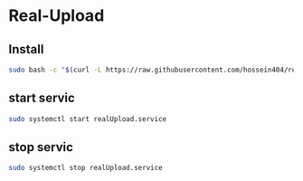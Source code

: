 ﻿# Real-Upload
## Install
```bash
sudo bash -c "$(curl -L https://raw.githubusercontent.com/hossein404/real-upload/main/install.sh)"
```

## start servic
```bash
sudo systemctl start realUpload.service
```
## stop servic
```bash
sudo systemctl stop realUpload.service
```
